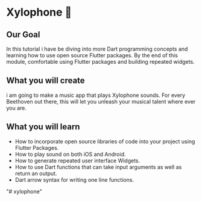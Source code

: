 # Xylophone 🎹

## Our Goal

In this tutorial i have  be diving into more Dart programming concepts and learning how to use open source Flutter packages. By the end of this module,  comfortable using Flutter packages and building repeated widgets.


## What you will create

i am going to make a music app that plays Xylophone sounds. For every Beethoven out there, this will let you unleash your musical talent where ever you are.

## What you will learn

- How to incorporate open source libraries of code into your project using Flutter Packages.
- How to play sound on both iOS and Android.
- How to generate repeated user interface Widgets.
- How to use Dart functions that can take input arguments as well as return an output.
- Dart arrow syntax for writing one line functions.

"# xylophone" 
